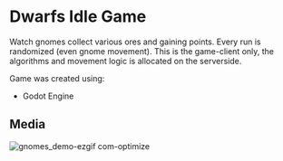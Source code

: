 # Dwarfs Idle Game
Watch gnomes collect various ores and gaining points. Every run is randomized (even gnome movement). This is the game-client only, the algorithms and movement logic is allocated on the serverside.

Game was created using:
- Godot Engine

## Media
![gnomes_demo-ezgif com-optimize](https://github.com/user-attachments/assets/b24f9c3f-46c3-40ec-98a0-c44366bf3afb)
